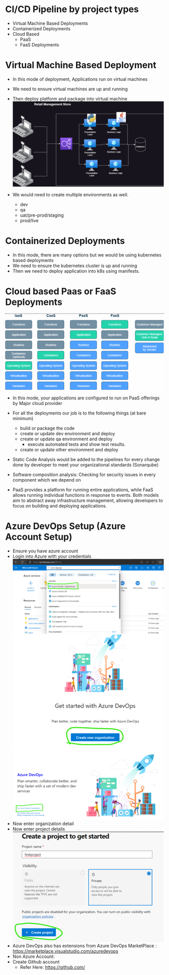 # CI/CD Pipeline by project types

* Virtual Machine Based Deployments
* Containerized Deployments
* Cloud Based
    * PaaS
    * FaaS Deployments

# Virtual Machine Based Deployment

   * In this mode of deployment, Applications run on virtual machines
   * We need to ensure virtual machines are up and running
   * Then deploy platform and package into virtual machine
    ![preview](images/3.png)
   * We would need to create multiple environments as well.
       
       * dev
       * qa
       * uat/pre-prod/staging
       * prod/live

# Containerized Deployments

   * In this mode, there are many options but we would be using kubernetes based deployments
   * We need to ensure the kubernetes cluster is up and running
   * Then we need to deploy application into k8s using manifests.

# Cloud based Paas or FaaS Deployments
    
   ![preview](images/8.png)

   * In this mode, your applications are configured to run on PaaS offerings by Major cloud provider  
   
   * For all the deployments our job is to the following things (at bare minimum)
        * build or package the code
        * create or update dev environment and deploy
        * create or update qa environment and deploy
           * execute automated tests and show test results.
        * create or update other environment and deploy   

* Static Code Analysis would be added to the pipelines for every change done by developer to meet your organizational standards (Sonarqube)

* Software composition analysis: Checking for security issues in every component which we
depend on 

* PaaS provides a platform for running entire applications, while FaaS allows running individual functions in response to events. Both models aim to abstract away infrastructure management, allowing developers to focus on building and deploying applications.

# Azure DevOps Setup (Azure Account Setup)

  * Ensure you have azure account
  * Login into Azure with your credentials 
      ![preview](images/4.png)
      ![preview](images/5.png)
      ![preview](images/6.png)    
  * Now enter organization detail
  * Now enter project details
      ![preview](images/7.png)
  * Azure DevOps also has extensions from Azure DevOps MarketPlace : https://marketplace.visualstudio.com/azuredevops
  * Non Azure Account:
  * Create Github account 
      * Refer Here: https://github.com/